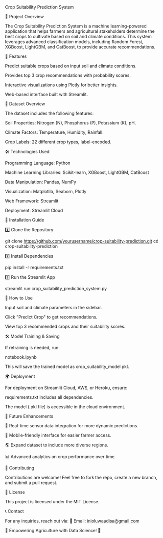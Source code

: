 Crop Suitability Prediction System

📌 Project Overview

The Crop Suitability Prediction System is a machine learning-powered application that helps farmers and agricultural stakeholders determine the best crops to cultivate based on soil and climate conditions. This system leverages advanced classification models, including Random Forest, XGBoost, LightGBM, and CatBoost, to provide accurate recommendations.

🚀 Features

Predict suitable crops based on input soil and climate conditions.

Provides top 3 crop recommendations with probability scores.

Interactive visualizations using Plotly for better insights.

Web-based interface built with Streamlit.

📂 Dataset Overview

The dataset includes the following features:

Soil Properties: Nitrogen (N), Phosphorus (P), Potassium (K), pH.

Climate Factors: Temperature, Humidity, Rainfall.

Crop Labels: 22 different crop types, label-encoded.

🛠️ Technologies Used

Programming Language: Python

Machine Learning Libraries: Scikit-learn, XGBoost, LightGBM, CatBoost

Data Manipulation: Pandas, NumPy

Visualization: Matplotlib, Seaborn, Plotly

Web Framework: Streamlit

Deployment: Streamlit Cloud

📌 Installation Guide

1️⃣ Clone the Repository

git clone https://github.com/yourusername/crop-suitability-prediction.git
cd crop-suitability-prediction

2️⃣ Install Dependencies

pip install -r requirements.txt

3️⃣ Run the Streamlit App

streamlit run crop_suitability_prediction_system.py

🎯 How to Use

Input soil and climate parameters in the sidebar.

Click "Predict Crop" to get recommendations.

View top 3 recommended crops and their suitability scores.


🛠️ Model Training & Saving

If retraining is needed, run:

notebook.ipynb

This will save the trained model as crop_suitability_model.pkl.

🌍 Deployment

For deployment on Streamlit Cloud, AWS, or Heroku, ensure:

requirements.txt includes all dependencies.

The model (.pkl file) is accessible in the cloud environment.

📝 Future Enhancements

📡 Real-time sensor data integration for more dynamic predictions.

📱 Mobile-friendly interface for easier farmer access.

🌎 Expand dataset to include more diverse regions.

📊 Advanced analytics on crop performance over time.

🤝 Contributing

Contributions are welcome! Feel free to fork the repo, create a new branch, and submit a pull request.

📜 License

This project is licensed under the MIT License.

📞 Contact

For any inquiries, reach out via:
📧 Email: inioluwaadisa@gmail.com

🌱 Empowering Agriculture with Data Science! 🚀

